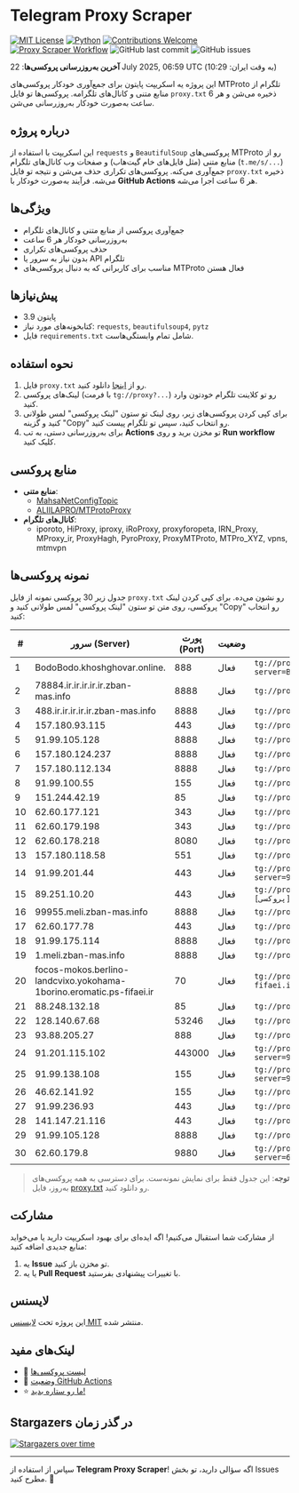 # Telegram Proxy Scraper

[![MIT License](https://img.shields.io/badge/license-MIT-blue.svg)](https://opensource.org/licenses/MIT)
[![Python](https://img.shields.io/badge/python-3.9-blue)](https://www.python.org/downloads/)
[![Contributions Welcome](https://img.shields.io/badge/contributions-welcome-brightgreen.svg?style=flat)](https://github.com/tinde29/telegram-proxy-scraper/issues)
[![Proxy Scraper Workflow](https://github.com/tinde29/telegram-proxy-scraper/actions/workflows/scraper.yml/badge.svg)](https://github.com/tinde29/telegram-proxy-scraper/actions/workflows/scraper.yml)
![GitHub last commit](https://img.shields.io/github/last-commit/tinde29/telegram-proxy-scraper)
![GitHub issues](https://img.shields.io/github/issues/tinde29/telegram-proxy-scraper)

**آخرین به‌روزرسانی پروکسی‌ها**: 22 July 2025, 06:59 UTC (به وقت ایران: 10:29)

این پروژه یه اسکریپت پایتون برای جمع‌آوری خودکار پروکسی‌های MTProto تلگرام از منابع متنی و کانال‌های تلگرامه. پروکسی‌ها تو فایل `proxy.txt` ذخیره می‌شن و هر 6 ساعت به‌صورت خودکار به‌روزرسانی می‌شن.

## درباره پروژه

این اسکریپت با استفاده از `requests` و `BeautifulSoup` پروکسی‌های MTProto رو از منابع متنی (مثل فایل‌های خام گیت‌هاب) و صفحات وب کانال‌های تلگرام (`t.me/s/...`) جمع‌آوری می‌کنه. پروکسی‌های تکراری حذف می‌شن و نتیجه تو فایل `proxy.txt` ذخیره می‌شه. فرآیند به‌صورت خودکار با **GitHub Actions** هر 6 ساعت اجرا می‌شه.

## ویژگی‌ها
- جمع‌آوری پروکسی از منابع متنی و کانال‌های تلگرام
- به‌روزرسانی خودکار هر 6 ساعت
- حذف پروکسی‌های تکراری
- بدون نیاز به سرور یا API تلگرام
- مناسب برای کاربرانی که به دنبال پروکسی‌های MTProto فعال هستن

## پیش‌نیازها
- پایتون 3.9
- کتابخونه‌های مورد نیاز: `requests`, `beautifulsoup4`, `pytz`
- فایل `requirements.txt` شامل تمام وابستگی‌هاست.

## نحوه استفاده
1. فایل `proxy.txt` رو از [اینجا](proxy.txt) دانلود کنید.
2. لینک‌های پروکسی (با فرمت `tg://proxy?...`) رو تو کلاینت تلگرام خودتون وارد کنید.
3. برای کپی کردن پروکسی‌های زیر، روی لینک تو ستون "لینک پروکسی" لمس طولانی کنید و گزینه "Copy" رو انتخاب کنید، سپس تو تلگرام پیست کنید.
4. برای به‌روزرسانی دستی، به تب **Actions** تو مخزن برید و روی **Run workflow** کلیک کنید.

## منابع پروکسی
- **منابع متنی**:
  - [MahsaNetConfigTopic](https://raw.githubusercontent.com/MahsaNetConfigTopic/proxy/main/proxies.txt)
  - [ALIILAPRO/MTProtoProxy](https://raw.githubusercontent.com/ALIILAPRO/MTProtoProxy/main/proxy-list.txt)
- **کانال‌های تلگرام**:
  - iporoto, HiProxy, iproxy, iRoProxy, proxyforopeta, IRN_Proxy, MProxy_ir, ProxyHagh, PyroProxy, ProxyMTProto, MTPro_XYZ, vpns, mtmvpn

## نمونه پروکسی‌ها
جدول زیر 30 پروکسی نمونه از فایل `proxy.txt` رو نشون می‌ده. برای کپی کردن لینک پروکسی، روی متن تو ستون "لینک پروکسی" لمس طولانی کنید و "Copy" رو انتخاب کنید:

| #  | سرور (Server)       | پورت (Port) | وضعیت     | لینک پروکسی                     |
|----|---------------------|-------------|-----------|---------------------------------|
| 1 | BodoBodo.khoshghovar.online. | 888 | فعال | `tg://proxy?server=BodoBodo.khoshghovar.online.&port=888&secret=ee0c30628212cbbd7ac519130205525d1569612e737465616d706f77657265642e636f6d****` |
| 2 | 78884.ir.ir.ir.ir.ir.zban-mas.info | 8888 | فعال | `tg://proxy?server=78884.ir.ir.ir.ir.ir.zban-mas.info&port=8888&secret=7gAA8A8Pd1VV9QBuLmltZWRpYS5zdGVhbXBvd2VyZWQuY29t` |
| 3 | 488.ir.ir.ir.ir.ir.zban-mas.info | 8888 | فعال | `tg://proxy?server=488.ir.ir.ir.ir.ir.zban-mas.info&port=8888&secret=7gAA8A8Pd1VV__9QBuLmltZWRpYS5zdGVhbXBvd2VyZWQuY29t` |
| 4 | 157.180.93.115 | 443 | فعال | `tg://proxy?server=157.180.93.115&port=443&secret=iORid5lJ237IiBMGYMQMdw==` |
| 5 | 91.99.105.128 | 8888 | فعال | `tg://proxy?server=91.99.105.128&port=8888&secret=7gAA8A8Pd1VV` |
| 6 | 157.180.124.237 | 8888 | فعال | `tg://proxy?server=157.180.124.237&port=8888&secret=FgMBAgABAAH8AwOG4kw63` |
| 7 | 157.180.112.134 | 8888 | فعال | `tg://proxy?server=157.180.112.134&port=8888&secret=FgMBAgABAAH8AwOG4kw63Q` |
| 8 | 91.99.100.55 | 155 | فعال | `tg://proxy?server=91.99.100.55&port=155&secret=ddec742282124f04d318551341ead76457` |
| 9 | 151.244.42.19 | 85 | فعال | `tg://proxy?server=151.244.42.19&port=85&secret=ee0000f00f0f775555fffffff5006e2e696d656469612e737465616d706f77657265642e636f6d` |
| 10 | 62.60.177.121 | 343 | فعال | `tg://proxy?server=62.60.177.121&port=343&secret=FgMBAgABAAfwAwOG4kw63Q` |
| 11 | 62.60.179.198 | 343 | فعال | `tg://proxy?server=62.60.179.198&port=343&secret=FgMBAgABAAfwAwOG4kw63Q` |
| 12 | 62.60.178.218 | 8080 | فعال | `tg://proxy?server=62.60.178.218&port=8080&secret=ee0000f00f0f775555fffffff5006e2e696d656469612e737465616d706f77657265642e636f6d` |
| 13 | 157.180.118.58 | 551 | فعال | `tg://proxy?server=157.180.118.58&port=551&secret=eeNEgYdJvXrFGRMCIMJdCQ` |
| 14 | 91.99.201.44 | 443 | فعال | `tg://proxy?server=91.99.201.44&port=443&secret=eec862057ba49a7ecdf0ad4eb44cd5bb11646f776e6c6f61642e77696e646f77737570646174652e636f6d` |
| 15 | 89.251.10.20 | 443 | فعال | `tg://proxy?server=89.251.10.20&port=443&secret=ee151151151151151151151151151151156d656469612e737465616d706f77657265642e636f6d)[پروکسی](https://t.me/proxy?server=89.251.10.20` |
| 16 | 99955.meli.zban-mas.info | 8888 | فعال | `tg://proxy?server=99955.meli.zban-mas.info&port=8888&secret=7gAA8A8Pd1VV____9QBuLmltZWRpYS5zdGVhbXBvd2VyZWQuY29t` |
| 17 | 62.60.177.78 | 443 | فعال | `tg://proxy?server=62.60.177.78&port=443&secret=eed77db43ee3721f0fcb40a4ff63b5cd276D656469612E737465616D706F77657265642E636F6D` |
| 18 | 91.99.175.114 | 8888 | فعال | `tg://proxy?server=91.99.175.114&port=8888&secret=7gAA8A8Pd1VV____9QBuLmltZWRpYS5zdGVhbXBvd2VyZWQuY29t` |
| 19 | 1.meli.zban-mas.info | 8888 | فعال | `tg://proxy?server=1.meli.zban-mas.info&port=8888&secret=7gAA8A8Pd1VV____9QBuLmltZWRpYS5zdGVhbXBvd2VyZWQuY29t` |
| 20 | focos-mokos.berlino-landcvixo.yokohama-1borino.eromatic.ps-fifaei.ir | 70 | فعال | `tg://proxy?server=focos-mokos.berlino-landcvixo.yokohama-1borino.eromatic.ps-fifaei.ir&port=70&secret=eed77db43ee3721f0fcb40a4ff63b5cd276d656469612e737465616d706f77657265642e636f6d)__` |
| 21 | 88.248.132.18 | 85 | فعال | `tg://proxy?server=88.248.132.18&port=85&secret=7gAA8A8Pd1VV____9QBuLmlkb3dubG9hZC53aW5kb3dzdXBkYXRlLmNvbQ` |
| 22 | 128.140.67.68 | 53246 | فعال | `tg://proxy?server=128.140.67.68&port=53246&secret=1320PuNyHw_LQKT_Y7XNJw==` |
| 23 | 93.88.205.27 | 888 | فعال | `tg://proxy?server=93.88.205.27&port=888&secret=eeNEgYdJvXrFGRMCIMJdCQ` |
| 24 | 91.201.115.102 | 443000 | فعال | `tg://proxy?server=91.201.115.102&port=443000&secret=7hYDAQIAAQAH8AMDhuJMOt1tZWRpYS5zdGVhbXBvd2VyZWQuY29tbWVkaWEuc3RlYW1wb3dlcmVkLmNvbQ` |
| 25 | 91.99.138.108 | 155 | فعال | `tg://proxy?server=91.99.138.108&port=155&secret=7hYDAQIAAQAH8AMDhuJMOt1tZWRpYS5zdGVhbXBvd2VyZWQuY29tbWVkaWEuc3RlYW1wb3dlcmVkLmNvbQ)__` |
| 26 | 46.62.141.92 | 155 | فعال | `tg://proxy?server=46.62.141.92&port=155&secret=ee07df7df7df7dffdffc07646f776e6c6f61642e77696e646f77737570646174652e636f6d` |
| 27 | 91.99.236.93 | 443 | فعال | `tg://proxy?server=91.99.236.93&port=443&secret=ee0000f00f0f775555fffffff5006e2e696d656469612e737465616d706f77657265642e636f6d` |
| 28 | 141.147.21.116 | 443 | فعال | `tg://proxy?server=141.147.21.116&port=443&secret=eed0d6e131bada5511fcce9584deadbeef6b65746161626f6e6c696e652e636f6d)[برای` |
| 29 | 91.99.105.128 | 8888 | فعال | `tg://proxy?server=91.99.105.128&port=8888&secret=7gAA8A8Pd1VV____9QBuLmltZWRpYS5zdGVhbXBvd2VyZWQuY29t` |
| 30 | 62.60.179.8 | 9880 | فعال | `tg://proxy?server=62.60.179.8&port=9880&secret=ee0000f00f0f775555fffffff5006e2e696d656469612e737465616d706f77657265642e636f6d****` |


> **توجه**: این جدول فقط برای نمایش نمونه‌ست. برای دسترسی به همه پروکسی‌های به‌روز، فایل [proxy.txt](proxy.txt) رو دانلود کنید.

## مشارکت
از مشارکت شما استقبال می‌کنیم! اگه ایده‌ای برای بهبود اسکریپت دارید یا می‌خواید منابع جدیدی اضافه کنید:
1. یه **Issue** تو مخزن باز کنید.
2. یا یه **Pull Request** با تغییرات پیشنهادی بفرستید.

## لایسنس
این پروژه تحت [لایسنس MIT](LICENSE) منتشر شده.

## لینک‌های مفید
- 📄 [لیست پروکسی‌ها](proxy.txt)
- 🚀 [وضعیت GitHub Actions](https://github.com/tinde29/telegram-proxy-scraper/actions)
- ⭐ [ما رو ستاره بدید!](https://github.com/tinde29/telegram-proxy-scraper)

## Stargazers در گذر زمان
[![Stargazers over time](https://starchart.cc/tinde29/telegram-proxy-scraper.svg?variant=adaptive)](https://starchart.cc/tinde29/telegram-proxy-scraper)

---

سپاس از استفاده از **Telegram Proxy Scraper**! اگه سؤالی دارید، تو بخش Issues مطرح کنید. 🌟
